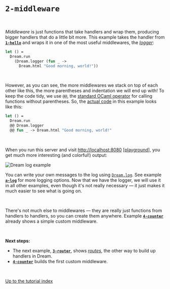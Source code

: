 # `2-middleware`

<br>

*Middleware* is just functions that take handlers and wrap them, producing
bigger handlers that do a little bit more. This example takes the handler from
[**`1-hello`**](../1-hello#files) and wraps it in one of the most useful
middlewares, the [*logger*](https://aantron.github.io/dream/#val-logger):

```ocaml
let () =
  Dream.run
    (Dream.logger (fun _ ->
      Dream.html "Good morning, world!"))
```

<br>

However, as you can see, the more middlewares we stack on top of each other
like this, the more parentheses and indentation we will end up with! To keep
the code tidy, we use `@@`, the
[standard OCaml operator](https://v2.ocaml.org/api/Stdlib.html#VAL(@@)) for calling functions without parentheses. So, the [actual
code](https://github.com/aantron/dream/blob/master/example/2-middleware/middleware.ml)
in this example looks like this:

```ocaml
let () =
  Dream.run
  @@ Dream.logger
  @@ fun _ -> Dream.html "Good morning, world!"
```

<br>

When you run this server and visit
[http://localhost:8080](http://localhost:8080)
[[playground](http://dream.as/2-middleware)], you get much more interesting
(and colorful!) output:

![Dream log example](https://raw.githubusercontent.com/aantron/dream/master/docs/asset/log-sanitized.png)

You can write your own messages to the log using
[`Dream.log`](https://aantron.github.io/dream/#val-log). See example
[**`a-log`**](../a-log#files) for more logging options. Now that we have the
logger, we will use it in all other examples, even though it's not really
necessary &mdash; it just makes it much easier to see what is going on.

<br>

There's not much else to middlewares &mdash; they are really just functions
from handlers to handlers, so you can create them anywhere. Example
[**`4-counter`**](../4-counter#files) already shows a simple custom middleware.

<!--
There are also more complicated middlewares defined in

- [**`m-locals`**](../m-locals/#files),
- [**`w-auto-reload`**](../w-auto-reload/#files), and
- [**`w-index-html`**](../w-index-html/#files).
-->

<!-- TODO Fill out this list; probably a-promise belongs here. -->

<br>

**Next steps:**

- The next example, [**`3-router`**](../3-router#files), shows
  [*routes*](https://aantron.github.io/dream/#routing), the other way to build
  up handlers in Dream.
- [**`4-counter`**](../4-counter#files) builds the first custom middleware.

<br>

[Up to the tutorial index](../#readme)
